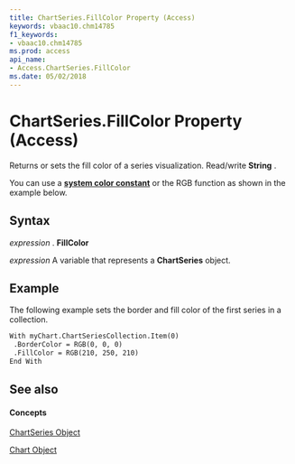 ```yaml
---
title: ChartSeries.FillColor Property (Access)
keywords: vbaac10.chm14785
f1_keywords:
- vbaac10.chm14785
ms.prod: access
api_name:
- Access.ChartSeries.FillColor
ms.date: 05/02/2018
---
```



# ChartSeries.FillColor Property (Access)

Returns or sets the fill color of a series visualization. Read/write **String** .

You can use a **[system color constant](../../language-reference-vba/articles/system-color-constants.md)** or the RGB function as shown in the example below.


## Syntax

 _expression_ . **FillColor**

 _expression_ A variable that represents a **ChartSeries** object.


## Example

The following example sets the border and fill color of the first series in a collection.

```vb
With myChart.ChartSeriesCollection.Item(0)
 .BorderColor = RGB(0, 0, 0)
 .FillColor = RGB(210, 250, 210)
End With
```

## See also


#### Concepts


[ChartSeries Object](chartseries-object-access.md)

[Chart Object](chart-object-access.md)